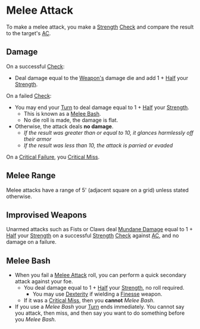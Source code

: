 # Melee Attack

To make a melee attack, you make a [Strength](../../Player%20Characters/Chosen%20Statistics/Strength.md) [Check](../Core%20Procedures/Check.md) and compare the result to the target's [AC](../../Player%20Characters/Derived%20Statistics/Armor%20Class.md).

## Damage

On a successful [Check](../Core%20Procedures/Check.md):

- Deal damage equal to the [Weapon's](../../Items%20and%20Gear/Weapons/Weapons.md) damage die and add 1 + [Half](../Core%20Procedures/Half.md) your [Strength](../../Player%20Characters/Chosen%20Statistics/Strength.md).

On a failed [Check](../Core%20Procedures/Check.md):

- You may end your [Turn](../Core%20Procedures/Turn.md) to deal damage equal to 1 + [Half](../Core%20Procedures/Half.md) your [Strength](../../Player%20Characters/Chosen%20Statistics/Strength.md).
	- This is known as a [Melee Bash](Melee%20Attack.md#Melee%20Bash).
	- No die roll is made, the damage is flat.
- Otherwise, the attack deals **no damage**.
	- *If the result was greater than or equal to 10, it glances harmlessly off their armor*
	- *If the result was less than 10, the attack is parried or evaded*

On a [Critical Failure](../Die%20Rolling%20Mechanics/Critical%20Failure.md), you [Critical Miss](../Die%20Rolling%20Mechanics/Critical%20Miss.md).

## Melee Range

Melee attacks have a range of 5' (adjacent square on a grid) unless stated otherwise.

## Improvised Weapons

Unarmed attacks such as Fists or Claws deal [Mundane Damage](Damage%20Types/Mundane%20Damage.md) equal to 1 + [Half](../Core%20Procedures/Half.md) your [Strength](../../Player%20Characters/Chosen%20Statistics/Strength.md) on a successful [Strength](../../Player%20Characters/Chosen%20Statistics/Strength.md) [Check](../Core%20Procedures/Check.md) against [AC](../../Player%20Characters/Derived%20Statistics/Armor%20Class.md), and no damage on a failure.

## Melee Bash

- When you fail a [Melee Attack](Melee%20Attack.md) roll, you can perform a quick secondary attack against your foe.
	- You deal damage equal to 1 + [Half](../Core%20Procedures/Half.md) your [Strength](../../Player%20Characters/Chosen%20Statistics/Strength.md), no roll required.
		- You may use [Dexterity](../../Player%20Characters/Chosen%20Statistics/Dexterity.md) if wielding a [Finesse](../../Items%20and%20Gear/Weapon%20Properties/Finesse%20Property.md) weapon.
	- If it was a [Critical Miss](../Die%20Rolling%20Mechanics/Critical%20Miss.md), then you **cannot** *Melee Bash*.
- If you use a *Melee Bash* your [Turn](../Core%20Procedures/Turn.md) ends immediately. You cannot say you attack, then miss, and then say you want to do something before you *Melee Bash*.
